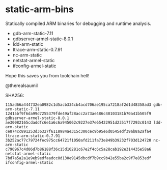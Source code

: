 static-arm-bins
===============

Statically compiled ARM binaries for debugging and runtime analysis.

-	gdb-arm-static-7.11
-	gdbserver-armel-static-8.0.1
-	ldd-arm-static
-	ltrace-arm-static-0.7.91
-	nc-arm-static
-	netstat-armel-static
-	ifconfig-armel-static

Hope this saves you from toolchain hell!

@therealsaumil

SHA256:

```
115ad66a444732ea0982c1d5acb334cb4acd706ae195ca7218af2d1d48358ad3 gdb-arm-static-7.11
12415bf9f6da99d7255379fde49af28acc2a73ae486c40103181b70a41b505f9 gdbserver-armel-static-8.0.1
ae30082165cdaddfc6e1a6c6a945062c9227e37e65422951d23517f7293c0143 ldd-arm-static
ce874cc891253d36327f6118984ae315c300cec9b95e6d0545edf39ab8a2afa4 ltrace-arm-static-0.7.91
3b252ac77c79724fec975cc64721f1050afd211fa73e849b39232f703d124720 nc-arm-static
c790967c4d06d7b86188f36c15d10281c67e2f4c6c5a28cab192e314435e58a6 netstat-armel-static
7bd7a5a2a1e9eb9edfaadcc0d130e9145dbcdf7b9cc9b42e55ba2c9f7e853edf ifconfig-armel-static
```
